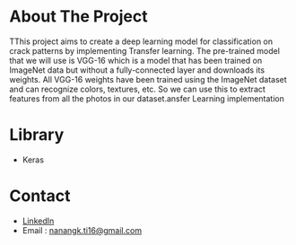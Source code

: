 # About The Project
TThis project aims to create a deep learning model for classification on crack patterns by implementing Transfer learning. The pre-trained model that we will use is VGG-16 which is a model that has been trained on ImageNet data but without a fully-connected layer and downloads its weights. All VGG-16 weights have been trained using the ImageNet dataset and can recognize colors, textures, etc. So we can use this to extract features from all the photos in our dataset.ansfer Learning implementation

# Library
- Keras

# Contact
- [LinkedIn](inkedin.com/in/nanangkasim/)
- Email : nanangk.ti16@gmail.com
